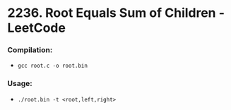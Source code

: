 # 2236. Root Equals Sum of Children - LeetCode

### Compilation:
- `gcc root.c -o root.bin`

### Usage:
- `./root.bin -t <root,left,right>`
